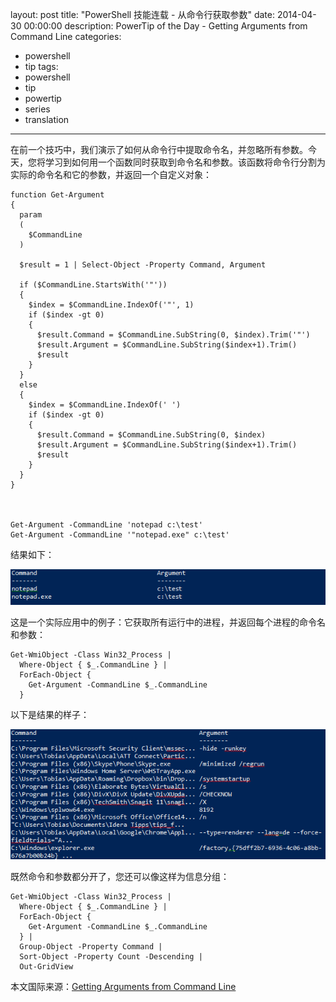 ﻿layout: post
title: "PowerShell 技能连载 - 从命令行获取参数"
date: 2014-04-30 00:00:00
description: PowerTip of the Day - Getting Arguments from Command Line
categories:
- powershell
- tip
tags:
- powershell
- tip
- powertip
- series
- translation
---
在前一个技巧中，我们演示了如何从命令行中提取命令名，并忽略所有参数。今天，您将学习到如何用一个函数同时获取到命令名和参数。该函数将命令行分割为实际的命令名和它的参数，并返回一个自定义对象：

    function Get-Argument
    {
      param
      (
        $CommandLine
      )
      
      $result = 1 | Select-Object -Property Command, Argument
    
      if ($CommandLine.StartsWith('"')) 
      { 
        $index = $CommandLine.IndexOf('"', 1)
        if ($index -gt 0)
        {
          $result.Command = $CommandLine.SubString(0, $index).Trim('"')
          $result.Argument = $CommandLine.SubString($index+1).Trim()
          $result
        }
      }
      else
      {
        $index = $CommandLine.IndexOf(' ')
        if ($index -gt 0)
        {
          $result.Command = $CommandLine.SubString(0, $index)
          $result.Argument = $CommandLine.SubString($index+1).Trim()
          $result
        }
      }
    }
    
    
    
    Get-Argument -CommandLine 'notepad c:\test'
    Get-Argument -CommandLine '"notepad.exe" c:\test'

结果如下：

![](/img/2014-04-30-getting-arguments-from-command-line-001.png)

这是一个实际应用中的例子：它获取所有运行中的进程，并返回每个进程的命令名和参数：

    Get-WmiObject -Class Win32_Process |
      Where-Object { $_.CommandLine } |
      ForEach-Object {
        Get-Argument -CommandLine $_.CommandLine
      }  

以下是结果的样子：

![](/img/2014-04-30-getting-arguments-from-command-line-002.png)

既然命令和参数都分开了，您还可以像这样为信息分组：

    Get-WmiObject -Class Win32_Process |
      Where-Object { $_.CommandLine } |
      ForEach-Object {
        Get-Argument -CommandLine $_.CommandLine
      } |
      Group-Object -Property Command |
      Sort-Object -Property Count -Descending |
      Out-GridView 

<!--more-->
本文国际来源：[Getting Arguments from Command Line](http://community.idera.com/powershell/powertips/b/tips/posts/getting-arguments-from-command-line)
